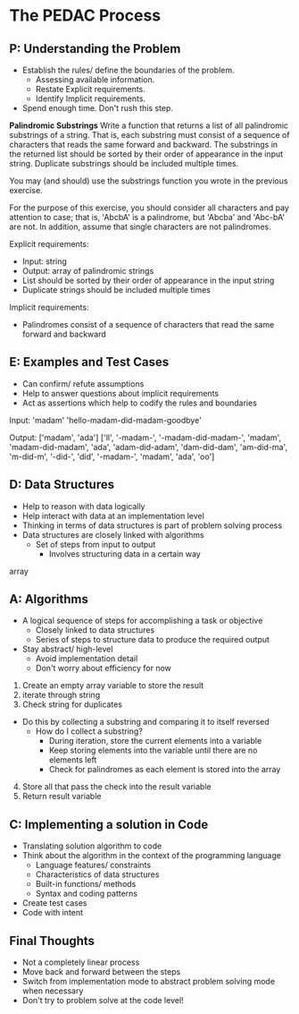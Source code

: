 # The PEDAC Process

## P: Understanding the Problem

- Establish the rules/ define the boundaries of the problem.
  - Assessing available information.
  - Restate Explicit requirements.
  - Identify Implicit requirements.
- Spend enough time. Don't rush this step.

**Palindromic Substrings**
Write a function that returns a list of all palindromic substrings of a string. That is, each substring must consist of a sequence of characters that reads the same forward and backward. The substrings in the returned list should be sorted by their order of appearance in the input string. Duplicate substrings should be included multiple times.

You may (and should) use the substrings function you wrote in the previous exercise.

For the purpose of this exercise, you should consider all characters and pay attention to case; that is, 'AbcbA' is a palindrome, but 'Abcba' and 'Abc-bA' are not. In addition, assume that single characters are not palindromes.

Explicit requirements:
- Input: string
- Output: array of palindromic strings
- List should be sorted by their order of appearance in the input string
- Duplicate strings should be included multiple times

Implicit requirements:
- Palindromes consist of a sequence of characters that read the same forward and backward


## E: Examples and Test Cases

- Can confirm/ refute assumptions
- Help to answer questions about implicit requirements
- Act as assertions which help to codify the rules and boundaries

Input:
'madam'
'hello-madam-did-madam-goodbye'

Output:
['madam', 'ada']
['ll', '-madam-', '-madam-did-madam-', 'madam', 'madam-did-madam', 'ada', 'adam-did-adam', 'dam-did-dam',
'am-did-ma', 'm-did-m', '-did-', 'did', '-madam-', 'madam', 'ada', 'oo']

## D: Data Structures

- Help to reason with data logically
- Help interact with data at an implementation level
- Thinking in terms of data structures is part of problem solving process
- Data structures are closely linked with algorithms
  - Set of steps from input to output
    - Involves structuring data in a certain way

array

## A: Algorithms

- A logical sequence of steps for accomplishing a task or objective
  - Closely linked to data structures
  - Series of steps to structure data to produce the required output
- Stay abstract/ high-level
  - Avoid implementation detail
  - Don't worry about efficiency for now

1. Create an empty array variable to store the result
2. iterate through string
3. Check string for duplicates
  - Do this by collecting a substring and comparing it to itself reversed
    - How do I collect a substring?
      - During iteration, store the current elements into a variable
      - Keep storing elements into the variable until there are no elements left
      - Check for palindromes as each element is stored into the array
4. Store all that pass the check into the result variable
5. Return result variable



## C: Implementing a solution in Code

- Translating solution algorithm to code
- Think about the algorithm in the context of the programming language 
  - Language features/ constraints
  - Characteristics of data structures
  - Built-in functions/ methods
  - Syntax and coding patterns
- Create test cases
- Code with intent


## Final Thoughts

- Not a completely linear process
- Move back and forward between the steps
- Switch from implementation mode to abstract problem solving mode when necessary
- Don't try to problem solve at the code level!